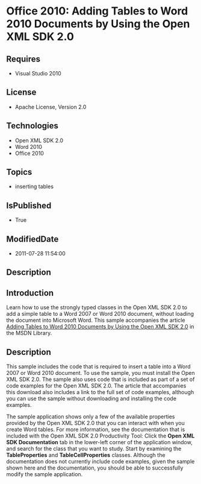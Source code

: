 # Office 2010: Adding Tables to Word 2010 Documents by Using the Open XML SDK 2.0
## Requires
* Visual Studio 2010
## License
* Apache License, Version 2.0
## Technologies
* Open XML SDK 2.0
* Word 2010
* Office 2010
## Topics
* inserting tables
## IsPublished
* True
## ModifiedDate
* 2011-07-28 11:54:00
## Description

<h2><strong>Introduction</strong></h2>
<p>Learn how to use the strongly typed classes in the Open XML SDK 2.0 to add a simple table to a Word 2007 or Word 2010 document, without loading the document into Microsoft Word. This sample accompanies the article
<a href="http://msdn.microsoft.com/en-us/library/gg490656.aspx">Adding Tables to Word 2010 Documents by Using the Open XML SDK 2.0</a> in the MSDN Library.</p>
<h2><strong>Description</strong></h2>
<p>This sample includes the code that is required to insert a table into a Word 2007 or Word 2010 document. To use the sample, you must install the Open XML SDK 2.0. The sample also uses code that is included as part of a set of code examples for the Open XML
 SDK 2.0. The article that accompanies this download also includes a link to the full set of code examples, although you can use the sample without downloading and installing the code examples.</p>
<p>The sample application shows only a few of the available properties provided by the Open XML SDK 2.0 that you can interact with when you create Word tables. For more information, see the documentation that is included with the Open XML SDK 2.0 Productivity
 Tool: Click the <strong>Open XML SDK Documentation</strong> tab in the lower-left corner of the application window, and search for the class that you want to study. Start by examining the
<strong>TableProperties</strong> and <strong>TableCellProperties</strong> classes. Although the documentation does not currently include code examples, given the sample shown here and the documentation, you should be able to successfully modify the sample application.</p>
